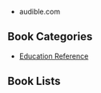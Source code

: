 - audible.com


## Book Categories 
- [Education Reference](https://www.amazon.com/gp/bestsellers/digital-text/157408011/ref=zg_b_bs_157408011_1)


## Book Lists

